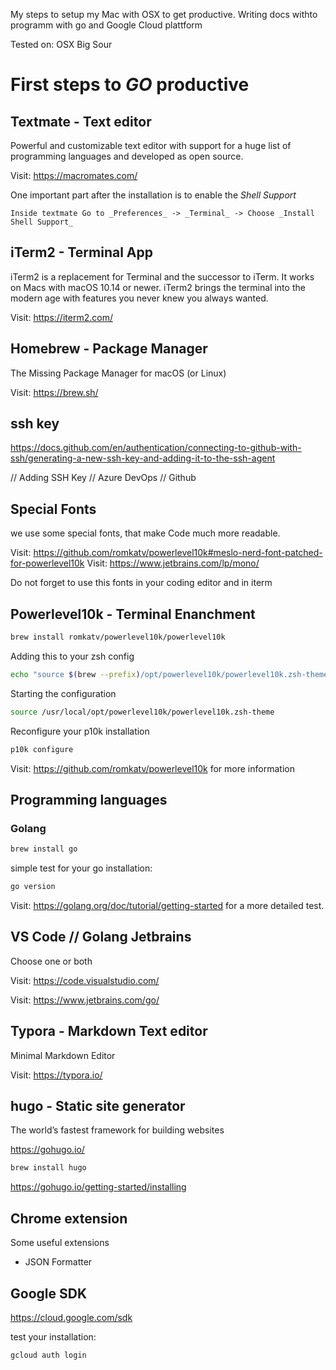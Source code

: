 My steps to setup my Mac with OSX to get productive. Writing docs withto programm with go and Google Cloud plattform

Tested on: OSX Big Sour



# First steps to _GO_ productive

## Textmate - Text editor

Powerful and customizable text editor with support for a huge list of programming languages and developed as open source.

Visit: https://macromates.com/

One important part after the installation is to enable the _Shell Support_

    Inside textmate Go to _Preferences_ -> _Terminal_ -> Choose _Install Shell Support_

## iTerm2 - Terminal App

iTerm2 is a replacement for Terminal and the successor to iTerm. It works on Macs with macOS 10.14 or newer. iTerm2 brings the terminal into the modern age with features you never knew you always wanted.

Visit: https://iterm2.com/

## Homebrew - Package Manager

The Missing Package Manager for macOS (or Linux)

Visit: https://brew.sh/

## ssh key

https://docs.github.com/en/authentication/connecting-to-github-with-ssh/generating-a-new-ssh-key-and-adding-it-to-the-ssh-agent

// Adding SSH Key
// Azure DevOps
// Github

## Special Fonts

we use some special fonts, that make Code much more readable.

Visit:  https://github.com/romkatv/powerlevel10k#meslo-nerd-font-patched-for-powerlevel10k
Visit:  https://www.jetbrains.com/lp/mono/

Do not forget to use this fonts in your coding editor and in iterm

## Powerlevel10k - Terminal Enanchment

```bash
brew install romkatv/powerlevel10k/powerlevel10k
```

Adding this to your zsh config

```bash
echo "source $(brew --prefix)/opt/powerlevel10k/powerlevel10k.zsh-theme" >>~/.zshrc
```

Starting the configuration

```bash
source /usr/local/opt/powerlevel10k/powerlevel10k.zsh-theme
```

Reconfigure your p10k installation

```bash
p10k configure
```

Visit: https://github.com/romkatv/powerlevel10k for more information

## Programming languages

### Golang

```bash
brew install go
```

simple test for your go installation:

```bash
go version
```

Visit: https://golang.org/doc/tutorial/getting-started for a more detailed test.

## VS Code // Golang Jetbrains

Choose one or both

Visit: https://code.visualstudio.com/

Visit: https://www.jetbrains.com/go/

## Typora - Markdown Text editor

Minimal Markdown Editor

Visit: https://typora.io/

## hugo - Static site generator

The world’s fastest framework for building websites

https://gohugo.io/

```bash
brew install hugo
```

 https://gohugo.io/getting-started/installing

## Chrome extension

Some useful extensions

- JSON Formatter

## Google SDK

https://cloud.google.com/sdk

test your installation:

```bash
gcloud auth login
```
